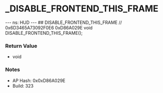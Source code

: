 # _DISABLE_FRONTEND_THIS_FRAME

--- ns: HUD --- ## DISABLE_FRONTEND_THIS_FRAME  // 0x6D3465A73092F0E6 0xD86A029E void DISABLE_FRONTEND_THIS_FRAME();

### Return Value
* void

### Notes
* AP Hash: 0x0xD86A029E
* Build: 323

